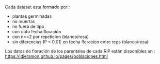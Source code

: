 Cada dataset esta formado por : 
  * plantas germinadas
  * no muertas
  * no fuera de tipo
  * con dato fecha floración
  * con n>=2 por repeticion (blanca/rosa)
  * sin diferencias (P < 0.01) en fecha floracion entre reps (blanca/rosa)
  
  
Los datos de floración de los parentales de cada RIP están disponibles en : 
https://jdieramon.github.io/pages/poblaciones.html
